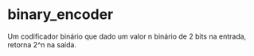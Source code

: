 # binary_encoder

Um codificador binário que dado um valor n binário de 2 bits na entrada, retorna 2^n na saída. 
